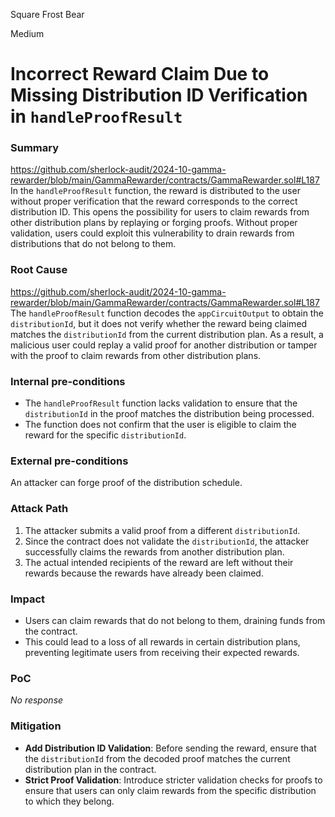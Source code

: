 Square Frost Bear

Medium

# Incorrect Reward Claim Due to Missing Distribution ID Verification in `handleProofResult`

### Summary

https://github.com/sherlock-audit/2024-10-gamma-rewarder/blob/main/GammaRewarder/contracts/GammaRewarder.sol#L187
In the `handleProofResult` function, the reward is distributed to the user without proper verification that the reward corresponds to the correct distribution ID. This opens the possibility for users to claim rewards from other distribution plans by replaying or forging proofs. Without proper validation, users could exploit this vulnerability to drain rewards from distributions that do not belong to them.

### Root Cause

https://github.com/sherlock-audit/2024-10-gamma-rewarder/blob/main/GammaRewarder/contracts/GammaRewarder.sol#L187
The `handleProofResult` function decodes the `appCircuitOutput` to obtain the `distributionId`, but it does not verify whether the reward being claimed matches the `distributionId` from the current distribution plan. As a result, a malicious user could replay a valid proof for another distribution or tamper with the proof to claim rewards from other distribution plans.

### Internal pre-conditions

- The `handleProofResult` function lacks validation to ensure that the `distributionId` in the proof matches the distribution being processed.
- The function does not confirm that the user is eligible to claim the reward for the specific `distributionId`.

### External pre-conditions

An attacker can forge proof of the distribution schedule.

### Attack Path

1. The attacker submits a valid proof from a different `distributionId`.
2. Since the contract does not validate the `distributionId`, the attacker successfully claims the rewards from another distribution plan.
3. The actual intended recipients of the reward are left without their rewards because the rewards have already been claimed.

### Impact

- Users can claim rewards that do not belong to them, draining funds from the contract.
- This could lead to a loss of all rewards in certain distribution plans, preventing legitimate users from receiving their expected rewards.

### PoC

_No response_

### Mitigation

- **Add Distribution ID Validation**: Before sending the reward, ensure that the `distributionId` from the decoded proof matches the current distribution plan in the contract.
- **Strict Proof Validation**: Introduce stricter validation checks for proofs to ensure that users can only claim rewards from the specific distribution to which they belong.